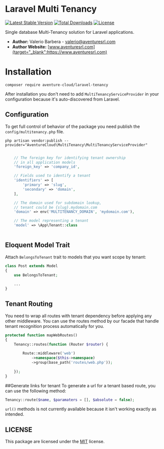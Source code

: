 # Laravel Multi Tenancy

[![Latest Stable Version](https://poser.pugx.org/aventure-cloud/laravel-tenancy/v/stable)](https://packagist.org/packages/aventure-cloud/laravel-tenancy)
[![Total Downloads](https://poser.pugx.org/aventure-cloud/laravel-tenancy/downloads)](https://packagist.org/packages/aventure-cloud/laravel-tenancy)
[![License](https://poser.pugx.org/aventure-cloud/laravel-tenancy/license)](https://packagist.org/packages/aventure-cloud/laravel-tenancy)


Single database Multi-Tenancy solution for Laravel applications.

- **Author:** Valerio Barbera - [valerio@aventuresrl.com](mailto:valerio@aventuresrl.com)
- **Author Website:** [www.aventuresrl.com](target="_blank":https://www.aventuresrl.com)


# Installation
`composer require aventure-cloud/laravel-tenancy`

After installation you don't need to add `MultiTenancyServiceProvider` 
in your configuration because it's auto-discovered from Laravel.


## Configuration
To get full control of behavior of the package you need publish the `config/multitenancy.php` file.

`php artisan vendor:publish --provider="AventureCloud\MultiTenancy\MultiTenancyServiceProvider"`


```php

    // The foreign key for identifying tenant ownership
    // in all application models
    'foreign_key' => 'company_id',

    // Fields used to identify a tenant
    'identifiers' => [
        'primary' => 'slug',
        'secondary' => 'domain',
    ],

    // The domain used for subdomain lookup,
    // tenant could be {slug}.mydomain.com
    'domain' => env('MULTITENANCY_DOMAIN', 'mydomain.com'),

    // The model representing a tenant
    'model' => \App\Tenant::class
    
```


## Eloquent Model Trait
Attach `BelongsToTenant` trait to models that you want scope by tenant:

```php
class Post extends Model 
{
    use BelongsToTenant;
    
    ...
}
```


## Tenant Routing
You need to wrap all routes with tenant dependency before applying any other middleware.
You can use the routes method by our facade that handle tenant recognition process automatically for you. 
```php
protected function mapWebRoutes()
{
    Tenancy::routes(function (Router $router) {
    
        Route::middleware('web')
            ->namespace($this->namespace)
            ->group(base_path('routes/web.php'));
            
    });
}
```


##Generate links for tenant
To generate a url for a tenant based route, you can use the following method:
```php
Tenancy::route($name, $paramaters = [], $absolute = false);
```
`url()` methods is not currently available because it isn't working exactly as intended.


## LICENSE
This package are licensed under the [MIT](LICENSE) license.
